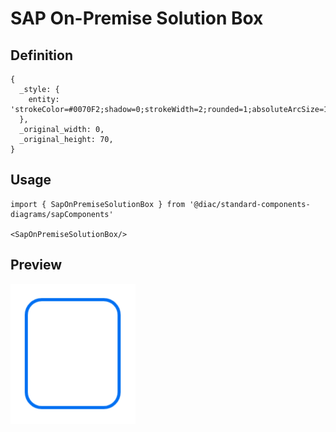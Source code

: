 # SAP On-Premise Solution Box

## Definition

```
{
  _style: { 
    entity: 'strokeColor=#0070F2;shadow=0;strokeWidth=2;rounded=1;absoluteArcSize=1;arcSize=20;',
  },
  _original_width: 0,
  _original_height: 70,
}
```

## Usage

```
import { SapOnPremiseSolutionBox } from '@diac/standard-components-diagrams/sapComponents'

<SapOnPremiseSolutionBox/>
```

## Preview

<img src="./sap-on-premise-solution-box.png" width="200"/>
